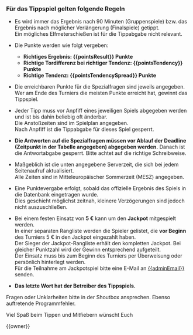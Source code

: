 ### Für das Tippspiel gelten folgende Regeln

- Es wird immer das Ergebnis nach 90 Minuten (Gruppenspiele) bzw. das Ergebnis nach möglicher Verlängerung (Finalspiele) getippt.  
Ein mögliches Elfmeterschießen ist für die Tippabgabe nicht relevant.

- Die Punkte werden wie folgt vergeben:
  - **Richtiges Ergebnis: {{pointsResult}} Punkte**
  - **Richtige Tordifferenz bei richtiger Tendenz: {{pointsTendency}} Punkte**
  - **Richtige Tendenz: {{pointsTendencySpread}} Punkte**


- Die erreichbaren Punkte für die Spezialfragen sind jeweils angegeben.  
Wer am Ende des Turniers die meisten Punkte erreicht hat, gewinnt das Tippspiel.

- Jeder Tipp muss vor Anpfiff eines jeweiligen Spiels abgegeben werden und ist bis dahin beliebig oft änderbar.  
Die Anstoßzeiten sind im Spielplan angegeben.  
Nach Anpfiff ist die Tippabgabe für dieses Spiel gesperrt.  

- **Die Antworten auf die Spezialfragen müssen vor Ablauf der Deadline (Zeitpunkt in der Tabelle angegeben) abgegeben werden.**
Danach ist die Antwortabgabe gesperrt.
Bitte achtet auf die richtige Schreibweise.

- Maßgeblich ist die unten angegebene Serverzeit, die sich bei jedem Seitenaufruf aktualisiert.  
Alle Zeiten sind in Mitteleuropäischer Sommerzeit (MESZ) angegeben.

- Eine Punktevergabe erfolgt, sobald das offizielle Ergebnis des Spiels in die Datenbank eingetragen wurde.  
Dies geschieht möglichst zeitnah, kleinere Verzögerungen sind jedoch nicht auszuschließen.

- Bei einem festen Einsatz von **5 €** kann um den **Jackpot** mitgespielt werden.  
In einer separaten Rangliste werden die Spieler gelistet, die **vor Beginn** des Turniers 5 € in den Jackpot eingezahlt haben.  
Der Sieger der Jackpot-Rangliste erhält den kompletten Jackpot. Bei gleicher Punktzahl wird der Gewinn entsprechend aufgeteilt.  
Der Einsatz muss bis zum Beginn des Turniers per Überweisung oder persönlich hinterlegt werden.  
Für die Teilnahme am Jackpotspiel bitte eine E-Mail an <a href="mailto:{{adminEmail}}">{{adminEmail}}</a> senden.

- **Das letzte Wort hat der Betreiber des Tippspiels.**

Fragen oder Unklarheiten bitte in der Shoutbox ansprechen. Ebenso auftretende Programmfehler.

Viel Spaß beim Tippen und Mitfiebern wünscht Euch

{{owner}}
